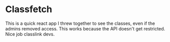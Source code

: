 # Classfetch

This is a quick react app I threw together to see the classes, even if the admins removed access. This works because the API doesn't get restricted. Nice job classlink devs.
